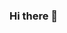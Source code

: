 ### Hi there 👋

<!--
**LaxmanKumar22/LaxmanKumar22** is a ✨ _special_ ✨ repository because its `README.md` (this file) appears on your GitHub profile.

Here are some ideas to get you started:

- 🔭 I’m pursuing my masters in ACS from North West Missouri State University. 
- 🌱 I’m currently learning latest technologies like big data & amazon web services.
- 👯 My dream goal is to have my own start up.
- 🤔 Previously worked as an application developer and firstline associate in IBM & centiro solutions respectively
- 💬 Ask me anything that you would like to know about me.
- 📫 How to reach me: Email: laxman.alugubelli@gmail.com. Contact: 6605281952
- 😄 Pronouns: ... He, his 
- ⚡ Fun fact: ...
-->
